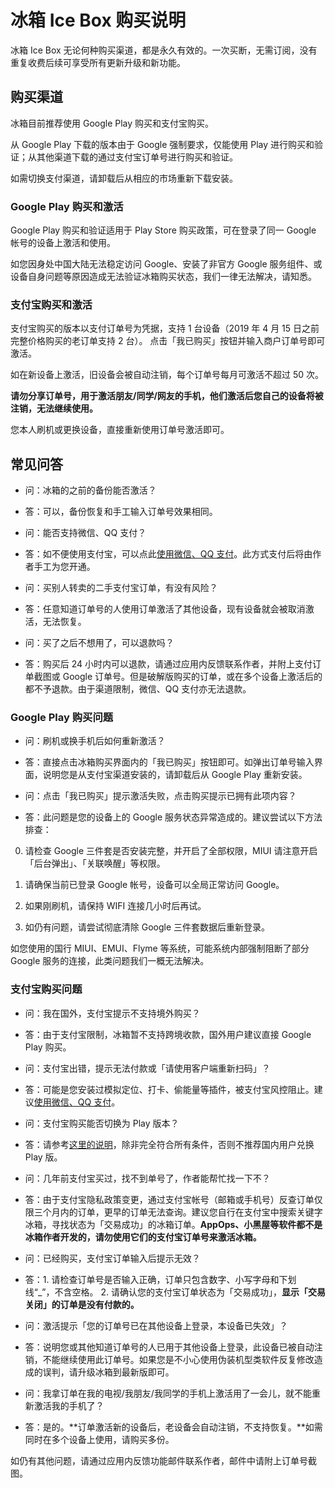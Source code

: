<script src="/main.js?raw=true"></script>

# 冰箱 Ice Box 购买说明

冰箱 Ice Box 无论何种购买渠道，都是永久有效的。一次买断，无需订阅，没有重复收费后续可享受所有更新升级和新功能。

## 购买渠道

冰箱目前推荐使用 Google Play 购买和支付宝购买。

从 Google Play 下载的版本由于 Google 强制要求，仅能使用 Play 进行购买和验证；从其他渠道下载的通过支付宝订单号进行购买和验证。

如需切换支付渠道，请卸载后从相应的市场重新下载安装。

### Google Play 购买和激活

Google Play 购买和验证适用于 Play Store 购买政策，可在登录了同一 Google 帐号的设备上激活和使用。

如您因身处中国大陆无法稳定访问 Google、安装了非官方 Google 服务组件、或设备自身问题等原因造成无法验证冰箱购买状态，我们一律无法解决，请知悉。

### 支付宝购买和激活

支付宝购买的版本以支付订单号为凭据，支持 1 台设备（2019 年 4 月 15 日之前完整价格购买的老订单支持 2 台）。
点击「我已购买」按钮并输入商户订单号即可激活。

如在新设备上激活，旧设备会被自动注销，每个订单号每月可激活不超过 50 次。

**请勿分享订单号，用于激活朋友/同学/网友的手机，他们激活后您自己的设备将被注销，无法继续使用。**

您本人刷机或更换设备，直接重新使用订单号激活即可。


## 常见问答

- 问：冰箱的之前的备份能否激活？
- 答：可以，备份恢复和手工输入订单号效果相同。

- 问：能否支持微信、QQ 支付？
- 答：如不便使用支付宝，可以点此[使用微信、QQ 支付](https://iceboxdoc.catchingnow.com/%E5%85%B6%E4%BB%96%E6%94%AF%E4%BB%98%E6%96%B9%E5%BC%8F)。此方式支付后将由作者手工为您开通。

- 问：买别人转卖的二手支付宝订单，有没有风险？
- 答：任意知道订单号的人使用订单激活了其他设备，现有设备就会被取消激活，无法恢复。

- 问：买了之后不想用了，可以退款吗？
- 答：购买后 24 小时内可以退款，请通过应用内反馈联系作者，并附上支付订单截图或 Google 订单号。但是破解版购买的订单，或在多个设备上激活后的都不予退款。由于渠道限制，微信、QQ 支付亦无法退款。

### Google Play 购买问题

- 问：刷机或换手机后如何重新激活？
- 答：直接点击冰箱购买界面内的「我已购买」按钮即可。如弹出订单号输入界面，说明您是从支付宝渠道安装的，请卸载后从 Google Play 重新安装。

- 问：点击「我已购买」提示激活失败，点击购买提示已拥有此项内容？
- 答：此问题是您的设备上的 Google 服务状态异常造成的。建议尝试以下方法排查：

0. 请检查 Google 三件套是否安装完整，并开启了全部权限，MIUI 请注意开启「后台弹出」、「关联唤醒」等权限。

1. 请确保当前已登录 Google 帐号，设备可以全局正常访问 Google。

2. 如果刚刷机，请保持 WIFI 连接几小时后再试。

3. 如仍有问题，请尝试彻底清除 Google 三件套数据后重新登录。

如您使用的国行 MIUI、EMUI、Flyme 等系统，可能系统内部强制阻断了部分 Google 服务的连接，此类问题我们一概无法解决。

### 支付宝购买问题

- 问：我在国外，支付宝提示不支持境外购买？
- 答：由于支付宝限制，冰箱暂不支持跨境收款，国外用户建议直接 Google Play 购买。

- 问：支付宝出错，提示无法付款或「请使用客户端重新扫码」？
- 答：可能是您安装过模拟定位、打卡、偷能量等插件，被支付宝风控阻止。建议[使用微信、QQ 支付](https://iceboxdoc.catchingnow.com/%E5%85%B6%E4%BB%96%E6%94%AF%E4%BB%98%E6%96%B9%E5%BC%8F)。

- 问：支付宝购买能否切换为 Play 版本？
- 答：请参考[这里的说明](https://iceboxdoc.catchingnow.com/%E6%94%AF%E4%BB%98%E5%AE%9D%E5%85%91%E6%8D%A2%20Play%20%E5%85%91%E6%8D%A2%E7%A0%81)，除非完全符合所有条件，否则不推荐国内用户兑换 Play 版。

- 问：几年前支付宝买过，找不到单号了，作者能帮忙找一下不？
- 答：由于支付宝隐私政策变更，通过支付宝帐号（邮箱或手机号）反查订单仅限三个月内的订单，更早的订单无法查询。建议您自行在支付宝中搜索关键字冰箱，寻找状态为「交易成功」的冰箱订单。**AppOps、小黑屋等软件都不是冰箱作者开发的，请勿使用它们的支付宝订单号来激活冰箱。**

- 问：已经购买，支付宝订单输入后提示无效？
- 答：1. 请检查订单号是否输入正确，订单只包含数字、小写字母和下划线“_”，不含空格。 2. 请确认您的支付宝订单状态为「交易成功」，**显示「交易关闭」的订单是没有付款的。**

- 问：激活提示「您的订单号已在其他设备上登录，本设备已失效」？
- 答：说明您或其他知道订单号的人已用于其他设备上登录，此设备已被自动注销，不能继续使用此订单号。如果您是不小心使用伪装机型类软件反复修改造成的误判，请升级冰箱到最新版即可。

- 问：我拿订单在我的电视/我朋友/我同学的手机上激活用了一会儿，就不能重新激活我的手机了？
- 答：是的。**订单激活新的设备后，老设备会自动注销，不支持恢复。**如需同时在多个设备上使用，请购买多份。


如仍有其他问题，请通过应用内反馈功能邮件联系作者，邮件中请附上订单号截图。
